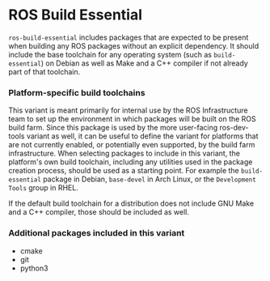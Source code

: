 # ROS Build Essential

`ros-build-essential` includes packages that are expected to be present when building any ROS packages without an explicit dependency.
It should include the base toolchain for any operating system (such as `build-essential`) on Debian as well as Make and a C++ compiler if not already part of that toolchain.

### Platform-specific build toolchains

This variant is meant primarily for internal use by the ROS Infrastructure team to set up the environment in which packages will be built on the ROS build farm.
Since this package is used by the more user-facing ros-dev-tools variant as well, it can be useful to define the variant for platforms that are not currently enabled, or potentially even supported, by the build farm infrastructure.
When selecting packages to include in this variant, the platform's own build toolchain, including any utilities used in the package creation process, should be used as a starting point.
For example the `build-essential` package in Debian, `base-devel` in Arch Linux, or the `Development Tools` group in RHEL.

If the default build toolchain for a distribution does not include GNU Make and a C++ compiler, those should be included as well.


### Additional packages included in this variant

* cmake
* git
* python3
